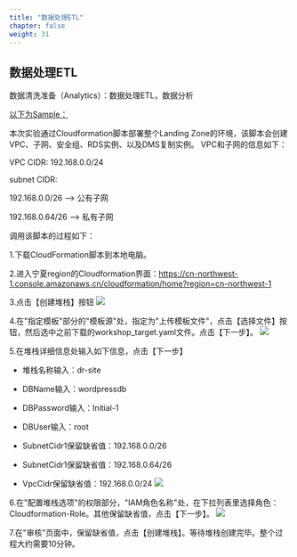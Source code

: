 ```yaml
---
title: "数据处理ETL"
chapter: false
weight: 31
---
```


## 数据处理ETL

数据清洗准备（Analytics）：数据处理ETL，数据分析



<u>以下为Sample：</u>

本次实验通过Cloudformation脚本部署整个Landing Zone的环境，该脚本会创建VPC、子网、安全组、RDS实例、以及DMS复制实例。
VPC和子网的信息如下：

VPC CIDR: 192.168.0.0/24

subnet CIDR: 

192.168.0.0/26   -->   公有子网

192.168.0.64/26  -->   私有子网

调用该脚本的过程如下：

1.下载CloudFormation脚本到本地电脑。

2.进入宁夏region的Cloudformation界面：https://cn-northwest-1.console.amazonaws.cn/cloudformation/home?region=cn-northwest-1

3.点击【创建堆栈】按钮
![](/images/LandingZoneOfDRSite/CreateStack.png)

4.在"指定模板"部分的"模板源"处，指定为"上传模板文件"，点击【选择文件】按钮，然后选中之前下载的workshop_target.yaml文件。点击【下一步】。
![](/images/LandingZoneOfDRSite/createStackStep1.png)

5.在堆栈详细信息处输入如下信息，点击【下一步】

* 堆栈名称输入：dr-site

* DBName输入：wordpressdb

* DBPassword输入：Initial-1

* DBUser输入：root

* SubnetCidr1保留缺省值：192.168.0.0/26

* SubnetCidr1保留缺省值：192.168.0.64/26

* VpcCidr保留缺省值：192.168.0.0/24
![](/images/LandingZoneOfDRSite/createStackStep2.png)

6.在"配置堆栈选项"的权限部分，"IAM角色名称"处，在下拉列表里选择角色：Cloudformation-Role。其他保留缺省值，点击【下一步】。
![](/images/LandingZoneOfDRSite/createStackStep3.png)

7.在"审核"页面中，保留缺省值，点击【创建堆栈】。等待堆栈创建完毕。整个过程大约需要10分钟。

